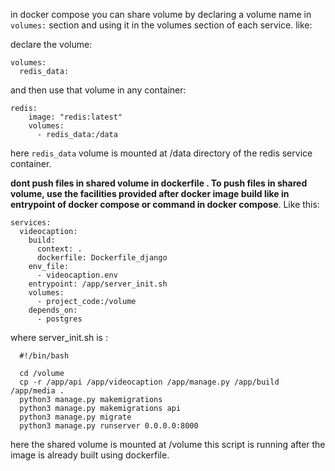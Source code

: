 in docker compose you can share volume by declaring a volume name in `volumes:` section and using it in the volumes section of each service. like:


declare the volume:

```
volumes:
  redis_data:
```
and then use that volume in any container:

```
redis:
    image: "redis:latest"
    volumes:
      - redis_data:/data
```

here `redis_data` volume is mounted at /data directory of the redis service container.

**dont push files in shared volume in dockerfile . To push files in shared volume, use the facilities provided after docker image build like in entrypoint of docker compose or command in docker compose**. Like this:

```
services:
  videocaption:
    build:
      context: .
      dockerfile: Dockerfile_django 
    env_file:
      - videocaption.env
    entrypoint: /app/server_init.sh
    volumes:
      - project_code:/volume
    depends_on:
      - postgres
```

where server_init.sh is :

```
  #!/bin/bash

  cd /volume
  cp -r /app/api /app/videocaption /app/manage.py /app/build /app/media .
  python3 manage.py makemigrations
  python3 manage.py makemigrations api 
  python3 manage.py migrate
  python3 manage.py runserver 0.0.0.0:8000
```

here the shared volume is mounted at /volume
this script is running after the image is already built using dockerfile.
